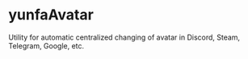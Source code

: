 # yunfaAvatar
Utility for automatic centralized changing of avatar in Discord, Steam, Telegram, Google, etc.
